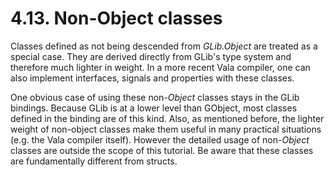 # 4.13. Non-Object classes

Classes defined as not being descended from *GLib.Object* are treated as
a special case. They are derived directly from GLib's type system and
therefore much lighter in weight. In a more recent Vala compiler, one
can also implement interfaces, signals and properties with these
classes.

One obvious case of using these non-*Object* classes stays in the GLib
bindings. Because GLib is at a lower level than GObject, most classes
defined in the binding are of this kind. Also, as mentioned before, the
lighter weight of non-object classes make them useful in many practical
situations (e.g. the Vala compiler itself). However the detailed usage
of non-*Object* classes are outside the scope of this tutorial. Be aware
that these classes are fundamentally different from structs.
